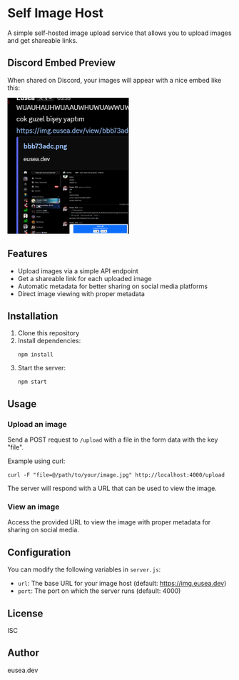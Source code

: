 # Self Image Host

A simple self-hosted image upload service that allows you to upload images and get shareable links.

## Discord Embed Preview

When shared on Discord, your images will appear with a nice embed like this:

![Discord Embed Example](./image.png)

## Features

- Upload images via a simple API endpoint
- Get a shareable link for each uploaded image
- Automatic metadata for better sharing on social media platforms
- Direct image viewing with proper metadata

## Installation

1. Clone this repository
2. Install dependencies:
   ```
   npm install
   ```
3. Start the server:
   ```
   npm start
   ```

## Usage

### Upload an image

Send a POST request to `/upload` with a file in the form data with the key "file".

Example using curl:
```
curl -F "file=@/path/to/your/image.jpg" http://localhost:4000/upload
```

The server will respond with a URL that can be used to view the image.

### View an image

Access the provided URL to view the image with proper metadata for sharing on social media.

## Configuration

You can modify the following variables in `server.js`:
- `url`: The base URL for your image host (default: https://img.eusea.dev)
- `port`: The port on which the server runs (default: 4000)

## License

ISC

## Author

eusea.dev